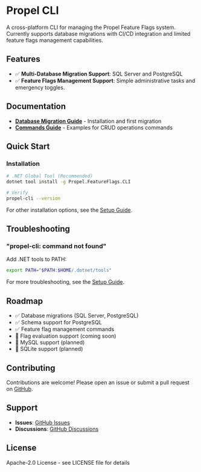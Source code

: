 ﻿# Propel CLI

A cross-platform CLI for managing the Propel Feature Flags system. Currently supports database migrations with CI/CD integration and limited feature flags management capabilities. 

## Features

- ✅ **Multi-Database Migration Support**: SQL Server and PostgreSQL
- ✅ **Feature Flags Management Support**: Simple administrative tasks and emergency toggles.

## Documentation

- **[Database Migration Guide](./docs/cli_migrations_guide.md)** - Installation and first migration
- **[Commands Guide](./docs/cli_commands_guide.md)** - Examples for CRUD operations commands

## Quick Start

### Installation

```bash
# .NET Global Tool (Recommended)
dotnet tool install -g Propel.FeatureFlags.CLI

# Verify
propel-cli --version
```

For other installation options, see the [Setup Guide](./docs/setup_guide.md).

## Troubleshooting

### "propel-cli: command not found"
Add .NET tools to PATH:
```bash
export PATH="$PATH:$HOME/.dotnet/tools"
```

For more troubleshooting, see the [Setup Guide](./docs/setup_guide.md#troubleshooting-first-time-setup).

## Roadmap

- ✅ Database migrations (SQL Server, PostgreSQL)
- ✅ Schema support for PostgreSQL
- ✅ Feature flag management commands
- 🔄 Flag evaluation support (coming soon)
- 🔄 MySQL support (planned)
- 🔄 SQLite support (planned)

## Contributing

Contributions are welcome! Please open an issue or submit a pull request on [GitHub](https://github.com/Treiben/propel-cli).

## Support

- **Issues**: [GitHub Issues](https://github.com/Treiben/propel-cli/issues)
- **Discussions**: [GitHub Discussions](https://github.com/Treiben/propel-cli/discussions)

## License

Apache-2.0 License - see LICENSE file for details